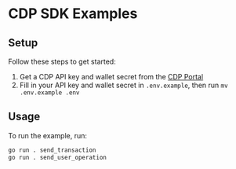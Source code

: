 # CDP SDK Examples

## Setup

Follow these steps to get started:

1. Get a CDP API key and wallet secret from the [CDP Portal](https://portal.cdp.coinbase.com/access/api)
2. Fill in your API key and wallet secret in `.env.example`, then run `mv .env.example .env`

## Usage

To run the example, run:

```bash
go run . send_transaction
go run . send_user_operation
```
